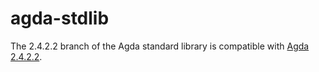 agda-stdlib
===========

The 2.4.2.2 branch of the Agda standard library is compatible with
[Agda 2.4.2.2](http://hackage.haskell.org/package/Agda-2.4.2.2).
